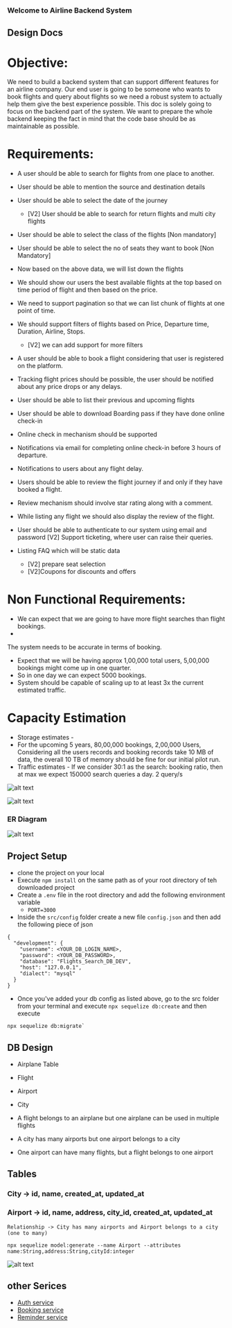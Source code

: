 ### Welcome to Airline Backend System

## Design Docs

# Objective:
We need to build a backend system that can support different features for an airline company. Our end user is going to be someone who wants to book flights and query about flights so we need a robust system to actually help them give the best experience possible. This doc is solely going to focus on the backend part of the system. We want to prepare the whole backend keeping the fact in mind that the code base should be as maintainable as possible.

# Requirements:
- A user should be able to search for flights from one place to another.
- User should be able to mention the source and destination details
- User should be able to select the date of the journey
    - [V2] User should be able to search for return flights and multi city flights
- User should be able to select the class of the flights [Non mandatory]
- User should be able to select the no of seats they want to book [Non Mandatory]
- Now based on the above data, we will list down the flights
- We should show our users the best available flights at the top based on time period of flight and then based on the price.
- We need to support pagination so that we can list chunk of flights at one point of time.
- We should support filters of flights based on Price, Departure time, Duration, Airline, Stops.
    - [V2] we can add support for more filters
- A user should be able to book a flight considering that user is registered on the platform.
- Tracking flight prices should be possible, the user should be notified about any price
drops or any delays.

- User should be able to list their previous and upcoming flights
- User should be able to download Boarding pass if they have done online check-in
- Online check in mechanism should be supported
- Notifications via email for completing online check-in before 3 hours of departure.
- Notifications to users about any flight delay.
- Users should be able to review the flight journey if and only if they have booked a flight.
- Review mechanism should involve star rating along with a comment.
- While listing any flight we should also display the review of the flight.
- User should be able to authenticate to our system using email and password [V2] Support ticketing, where user can raise their queries.
- Listing FAQ which will be static data
    - [V2] prepare seat selection
    - [V2]Coupons for discounts and offers



# Non Functional Requirements:
- We can expect that we are going to have more flight searches than flight bookings.
-
The system needs to be accurate in terms of booking.
- Expect that we will be having approx 1,00,000 total users, 5,00,000 bookings might come up in one quarter.
- So in one day we can expect 5000 bookings.
- System should be capable of scaling up to at least 3x the current estimated traffic.


# Capacity Estimation
- Storage estimates -
- For the upcoming 5 years, 80,00,000 bookings, 2,00,000 Users, Considering all the users records and booking records take 10 MB of data, the overall 10 TB of memory should be fine for our initial pilot run.
- Traffic estimates - If we consider 30:1 as the search: booking ratio, then at max we expect 150000 search queries a day. 2 query/s

![alt text](image.png)

![alt text](image-1.png)


### ER Diagram

![alt text](image-2.png)



## Project Setup
- clone the project on your local
- Execute `npm install` on the same path as of your root directory of teh downloaded project
- Create a `.env` file in the root directory and add the following environment variable
    - `PORT=3000`
- Inside the `src/config` folder create a new file `config.json` and then add the following piece of json

```
{
  "development": {
    "username": <YOUR_DB_LOGIN_NAME>,
    "password": <YOUR_DB_PASSWORD>,
    "database": "Flights_Search_DB_DEV",
    "host": "127.0.0.1",
    "dialect": "mysql"
  }
}

```
- Once you've added your db config as listed above, go to the src folder from your terminal and execute `npx sequelize db:create`
and then execute

```
npx sequelize db:migrate`
```


## DB Design
  - Airplane Table
  - Flight
  - Airport
  - City 

  - A flight belongs to an airplane but one airplane can be used in multiple flights
  - A city has many airports but one airport belongs to a city
  - One airport can have many flights, but a flight belongs to one airport


  
## Tables

### City -> id, name, created_at, updated_at
### Airport -> id, name, address, city_id, created_at, updated_at
    Relationship -> City has many airports and Airport belongs to a city (one to many)
```
npx sequelize model:generate --name Airport --attributes name:String,address:String,cityId:integer
```

![alt text](image-3.png)


## other Serices
- [Auth service](https://github.com/anuragdw710/Auth)
- [Booking service](https://github.com/anuragdw710/Booking)
- [Reminder service](https://github.com/anuragdw710/Reminder) 
